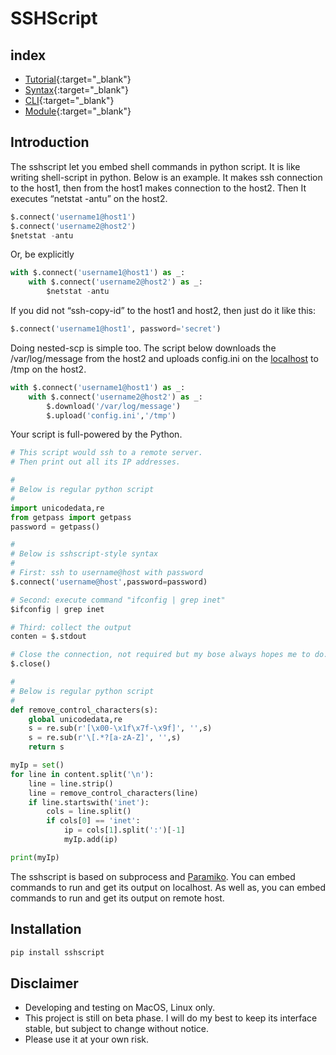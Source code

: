 # SSHScript

## index

- [Tutorial](https://iapyeh.github.io/sshscript/tutorial){:target="_blank"}
- [Syntax](https://iapyeh.github.io/sshscript/syntax){:target="_blank"}
- [CLI](https://iapyeh.github.io/sshscript/cli){:target="_blank"}
- [Module](https://iapyeh.github.io/sshscript/module){:target="_blank"}

## Introduction

The sshscript let you embed shell commands in python script. It is like writing shell-script in python. Below is an example. It makes ssh connection to the host1, then from the host1 makes connection to the host2. Then It executes “netstat -antu” on the host2.

```python
$.connect('username1@host1')
$.connect('username2@host2')
$netstat -antu

```

Or, be explicitly

```python
with $.connect('username1@host1') as _:
    with $.connect('username2@host2') as _:
        $netstat -antu
```

If you did not “ssh-copy-id” to the host1 and host2, then just do it like this:

```python
$.connect('username1@host1', password='secret')
```

Doing nested-scp is simple too. The script below downloads the /var/log/message from the host2 and uploads config.ini on the [localhost](http://localhost) to  /tmp on the host2.

```python
with $.connect('username1@host1') as _:
    with $.connect('username2@host2') as _:
        $.download('/var/log/message')
        $.upload('config.ini','/tmp')
```

Your script is full-powered by the Python.

```python
# This script would ssh to a remote server.
# Then print out all its IP addresses.

#
# Below is regular python script
#
import unicodedata,re
from getpass import getpass
password = getpass()

#
# Below is sshscript-style syntax
#
# First: ssh to username@host with password
$.connect('username@host',password=password)

# Second: execute command "ifconfig | grep inet"
$ifconfig | grep inet

# Third: collect the output
conten = $.stdout

# Close the connection, not required but my bose always hopes me to do.
$.close()

#
# Below is regular python script
#
def remove_control_characters(s):
    global unicodedata,re
    s = re.sub(r'[\x00-\x1f\x7f-\x9f]', '',s)
    s = re.sub(r'\[.*?[a-zA-Z]', '',s)
    return s

myIp = set()
for line in content.split('\n'):
    line = line.strip()
    line = remove_control_characters(line)
    if line.startswith('inet'):
        cols = line.split()
        if cols[0] == 'inet':
            ip = cols[1].split(':')[-1]
            myIp.add(ip)

print(myIp)
```

The sshscript is based on subprocess and [Paramiko](https://www.paramiko.org/). You can embed commands to run and get its output on localhost. As well as, you can embed commands to run and get its output on remote host.

## Installation

```python
pip install sshscript
```

## Disclaimer

- Developing and testing on MacOS, Linux only.
- This project is still on beta phase. I will do my best to keep its interface stable, but subject to change without notice.
- Please use it at your own risk.
